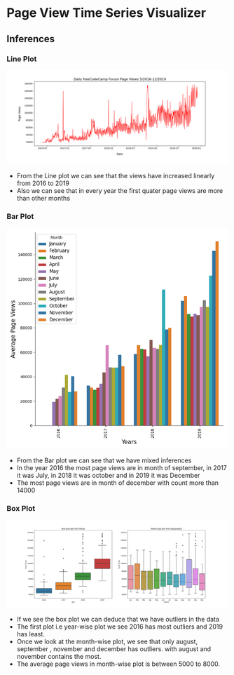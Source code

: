 # Page View Time Series Visualizer


## Inferences

### Line Plot
![Plot](line_plot.png)
- From the Line plot we can see that the views have increased linearly from 2016 to 2019
- Also we can see that in every year the first quater page views are more than other months

### Bar Plot
![Plot](bar_plot.png)

- From the Bar plot we can see that we have mixed inferences 
- In the year 2016 the most page views are in month of september, in 2017 it was July, in 2018 it was october and in 2019 it was December
- The most page views are in month of december with count more than 14000

### Box Plot
![Plot](box_plot.png)

- If we see the box plot we can deduce that we have outliers in the data
- The first plot i.e year-wise plot we see 2016 has most outliers and 2019 has least.
- Once we look at the month-wise plot, we see that only august, september , november and december has outliers. with august and november contains the most. 
- The average page views in month-wise plot is between 5000 to 8000.